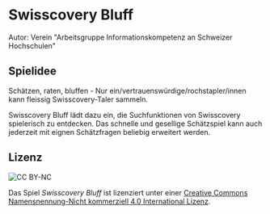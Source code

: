 # Swisscovery Bluff
Autor: Verein "Arbeitsgruppe Informationskompetenz an Schweizer Hochschulen"

## Spielidee

Schätzen, raten, bluffen - Nur ein/vertrauenswürdige/rochstapler/innen kann fleissig Swisscovery-Taler sammeln. 

Swisscovery Bluff lädt dazu ein, die Suchfunktionen von Swisscovery spielerisch zu entdecken. Das schnelle und gesellige Schätzspiel kann auch jederzeit mit eignen Schätzfragen beliebig erweitert werden.

## Lizenz

![CC BY-NC](https://i.creativecommons.org/l/by-nc/4.0/88x31.png)

Das Spiel _Swisscovery Bluff_ ist lizenziert unter einer [Creative Commons Namensnennung-Nicht kommerziell 4.0 International Lizenz](http://creativecommons.org/licenses/by-nc/4.0/).
